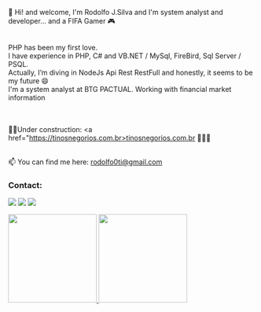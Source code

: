 👋 Hi! and welcome, I'm Rodolfo J.Silva and I'm system analyst and developer... and a FIFA Gamer 🎮
 
<br />PHP has been my first love. 
<br />I have experience in PHP, C# and VB.NET / MySql, FireBird, Sql Server / PSQL.
<br />Actually, I’m diving in NodeJs Api Rest RestFull and honestly, it seems to be my future 😄
<br />I'm a system analyst at BTG PACTUAL. Working with financial market information

<br /><br />
🔧🔧Under construction: <a href="https://tinosnegorios.com.br>tinosnegorios.com.br </a> 👨🏽‍💻
<br /><br />

📫 You can find me here: rodolfo0ti@gmail.com

### Contact:

<div>

<a target="_blank" href="https://www.instagram.com/rohdolfu/" target="_blank"><img src="https://img.shields.io/badge/-Instagram-%23E4405F?style=for-the-badge&logo=instagram&logoColor=white" target="_blank"></a>
<a target="_blank" href = "mailto:rodolfo0ti@gmail.com"><img src="https://img.shields.io/badge/Gmail-D14836?style=for-the-badge&logo=gmail&logoColor=white" target="_blank"></a>
<a target="_blank" href="https://www.linkedin.com/in/rodolfoj-silva/" target="_blank"><img src="https://img.shields.io/badge/-LinkedIn-%230077B5?style=for-the-badge&logo=linkedin&logoColor=white" target="_blank"></a>   
</div>

<div>
<a target="_blank" href="https://github.com/seu-usuário-aqui">
<img height="180em" src="https://github-readme-stats.vercel.app/api/top-langs/?username=lrodolfol&layout=compact&langs_count=7&theme=dracula"/>
<img height="180em" src="https://github-readme-stats.vercel.app/api?username=lrodolfol&show_icons=true&theme=dracula&include_all_commits=true&count_private=true"/>
</div>

<!---
lrodolfol/lrodolfol is a ✨ special ✨ repository because its `README.md` (this file) appears on your GitHub profile.
You can click the Preview link to take a look at your changes.
--->
